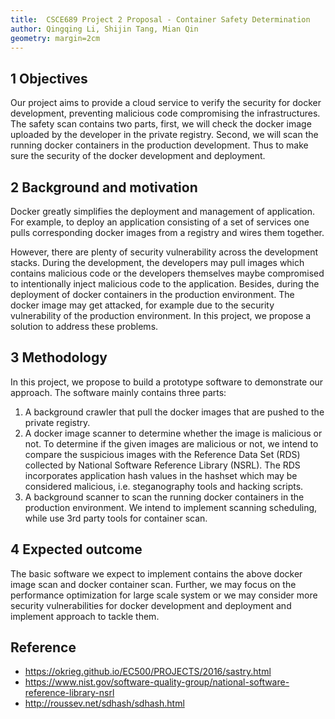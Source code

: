 ```yaml
---
title:  CSCE689 Project 2 Proposal - Container Safety Determination
author: Qingqing Li, Shijin Tang, Mian Qin
geometry: margin=2cm
---
```



## 1 Objectives


Our project aims to provide a cloud service to verify the security for docker development, preventing malicious code compromising the infrastructures. The safety scan contains two parts, first, we will check the docker image uploaded by the developer in the private registry. Second, we will scan the running docker containers in the production development. Thus to make sure the security of the docker development and deployment.


## 2 Background and motivation


Docker greatly simplifies the deployment and management of application. For example, to deploy an application consisting of a set of services one pulls corresponding docker images from a registry and wires them together. 


However, there are plenty of security vulnerability across the development stacks. During the development, the developers may pull images which contains malicious code or the developers themselves maybe compromised to intentionally inject malicious code to the application. Besides, during the deployment of docker containers in the production environment. The docker image may get attacked, for example due to the security vulnerability of the production environment.  In this project, we propose a solution to address these problems.


## 3 Methodology
In this project, we propose to build a prototype software to demonstrate our approach. The software mainly contains three parts: 


1. A background crawler that pull the docker images that are pushed to the private registry. 
2. A docker image scanner to determine whether the image is malicious or not. To determine if the given images are malicious or not, we intend to compare the suspicious images with the Reference Data Set (RDS) collected by National Software Reference Library (NSRL). The RDS incorporates application hash values in the hashset which may be considered malicious, i.e. steganography tools and hacking scripts.
3. A background scanner to scan the running docker containers in the production environment. We intend to implement scanning scheduling, while use 3rd party tools for container scan.


## 4 Expected outcome

The basic software we expect to implement contains the above docker image scan and docker container scan. Further, we may focus on the performance optimization for large scale system or we may consider more security vulnerabilities for docker development and deployment and implement approach to tackle them.


## Reference


- https://okrieg.github.io/EC500/PROJECTS/2016/sastry.html
- https://www.nist.gov/software-quality-group/national-software-reference-library-nsrl
- http://roussev.net/sdhash/sdhash.html
